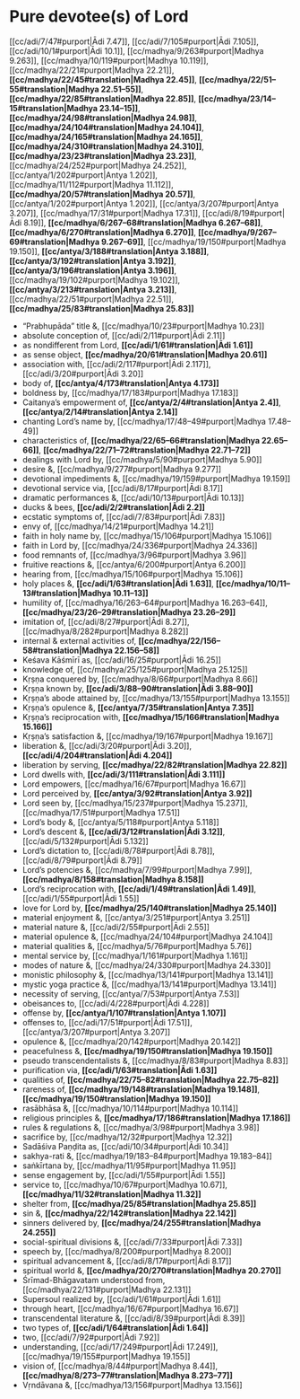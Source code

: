 # Pure devotee(s) of Lord

[[cc/adi/7/47#purport|Ādi 7.47]], [[cc/adi/7/105#purport|Ādi 7.105]], [[cc/adi/10/1#purport|Ādi 10.1]], [[cc/madhya/9/263#purport|Madhya 9.263]], [[cc/madhya/10/119#purport|Madhya 10.119]], [[cc/madhya/22/21#purport|Madhya 22.21]], **[[cc/madhya/22/45#translation|Madhya 22.45]]**, **[[cc/madhya/22/51–55#translation|Madhya 22.51–55]]**, **[[cc/madhya/22/85#translation|Madhya 22.85]]**, **[[cc/madhya/23/14–15#translation|Madhya 23.14–15]]**, **[[cc/madhya/24/98#translation|Madhya 24.98]]**, **[[cc/madhya/24/104#translation|Madhya 24.104]]**, **[[cc/madhya/24/165#translation|Madhya 24.165]]**, **[[cc/madhya/24/310#translation|Madhya 24.310]]**, **[[cc/madhya/23/23#translation|Madhya 23.23]]**, [[cc/madhya/24/252#purport|Madhya 24.252]], [[cc/antya/1/202#purport|Antya 1.202]], [[cc/madhya/11/112#purport|Madhya 11.112]], **[[cc/madhya/20/57#translation|Madhya 20.57]]**, [[cc/antya/1/202#purport|Antya 1.202]], [[cc/antya/3/207#purport|Antya 3.207]], [[cc/madhya/17/31#purport|Madhya 17.31]], [[cc/adi/8/19#purport|Ādi 8.19]], **[[cc/madhya/6/267–68#translation|Madhya 6.267–68]]**, **[[cc/madhya/6/270#translation|Madhya 6.270]]**, **[[cc/madhya/9/267–69#translation|Madhya 9.267–69]]**, [[cc/madhya/19/150#purport|Madhya 19.150]], **[[cc/antya/3/188#translation|Antya 3.188]]**, **[[cc/antya/3/192#translation|Antya 3.192]]**, **[[cc/antya/3/196#translation|Antya 3.196]]**, [[cc/madhya/19/102#purport|Madhya 19.102]], **[[cc/antya/3/213#translation|Antya 3.213]]**, [[cc/madhya/22/51#purport|Madhya 22.51]], **[[cc/madhya/25/83#translation|Madhya 25.83]]**

* “Prabhupāda” title &, [[cc/madhya/10/23#purport|Madhya 10.23]]
* absolute conception of, [[cc/adi/2/11#purport|Ādi 2.11]]
* as nondifferent from Lord, **[[cc/adi/1/61#translation|Ādi 1.61]]**
* as sense object, **[[cc/madhya/20/61#translation|Madhya 20.61]]**
* association with, [[cc/adi/2/117#purport|Ādi 2.117]], [[cc/adi/3/20#purport|Ādi 3.20]]
* body of, **[[cc/antya/4/173#translation|Antya 4.173]]**
* boldness by, [[cc/madhya/17/183#purport|Madhya 17.183]]
* Caitanya’s empowerment of, **[[cc/antya/2/4#translation|Antya 2.4]]**, **[[cc/antya/2/14#translation|Antya 2.14]]**
* chanting Lord’s name by, [[cc/madhya/17/48–49#purport|Madhya 17.48–49]]
* characteristics of, **[[cc/madhya/22/65–66#translation|Madhya 22.65–66]]**, **[[cc/madhya/22/71–72#translation|Madhya 22.71–72]]**
* dealings with Lord by, [[cc/madhya/5/90#purport|Madhya 5.90]]
* desire &, [[cc/madhya/9/277#purport|Madhya 9.277]]
* devotional impediments &, [[cc/madhya/19/159#purport|Madhya 19.159]]
* devotional service via, [[cc/adi/8/17#purport|Ādi 8.17]]
* dramatic performances &, [[cc/adi/10/13#purport|Ādi 10.13]]
* ducks & bees, **[[cc/adi/2/2#translation|Ādi 2.2]]**
* ecstatic symptoms of, [[cc/adi/7/83#purport|Ādi 7.83]]
* envy of, [[cc/madhya/14/21#purport|Madhya 14.21]]
* faith in holy name by, [[cc/madhya/15/106#purport|Madhya 15.106]]
* faith in Lord by, [[cc/madhya/24/336#purport|Madhya 24.336]]
* food remnants of, [[cc/madhya/3/96#purport|Madhya 3.96]]
* fruitive reactions &, [[cc/antya/6/200#purport|Antya 6.200]]
* hearing from, [[cc/madhya/15/106#purport|Madhya 15.106]]
* holy places &, **[[cc/adi/1/63#translation|Ādi 1.63]]**, **[[cc/madhya/10/11–13#translation|Madhya 10.11–13]]**
* humility of, [[cc/madhya/16/263–64#purport|Madhya 16.263–64]], **[[cc/madhya/23/26–29#translation|Madhya 23.26–29]]**
* imitation of, [[cc/adi/8/27#purport|Ādi 8.27]], [[cc/madhya/8/282#purport|Madhya 8.282]]
* internal & external activities of, **[[cc/madhya/22/156–58#translation|Madhya 22.156–58]]**
* Keśava Kāśmīrī as, [[cc/adi/16/25#purport|Ādi 16.25]]
* knowledge of, [[cc/madhya/25/125#purport|Madhya 25.125]]
* Kṛṣṇa conquered by, [[cc/madhya/8/66#purport|Madhya 8.66]]
* Kṛṣṇa known by, **[[cc/adi/3/88–90#translation|Ādi 3.88–90]]**
* Kṛṣṇa’s abode attained by, [[cc/madhya/13/155#purport|Madhya 13.155]]
* Kṛṣṇa’s opulence &, **[[cc/antya/7/35#translation|Antya 7.35]]**
* Kṛṣṇa’s reciprocation with, **[[cc/madhya/15/166#translation|Madhya 15.166]]**
* Kṛṣṇa’s satisfaction &, [[cc/madhya/19/167#purport|Madhya 19.167]]
* liberation &, [[cc/adi/3/20#purport|Ādi 3.20]], **[[cc/adi/4/204#translation|Ādi 4.204]]**
* liberation by serving, **[[cc/madhya/22/82#translation|Madhya 22.82]]**
* Lord dwells with, **[[cc/adi/3/111#translation|Ādi 3.111]]**
* Lord empowers, [[cc/madhya/16/67#purport|Madhya 16.67]]
* Lord perceived by, **[[cc/antya/3/92#translation|Antya 3.92]]**
* Lord seen by, [[cc/madhya/15/237#purport|Madhya 15.237]], [[cc/madhya/17/51#purport|Madhya 17.51]]
* Lord’s body &, [[cc/antya/5/118#purport|Antya 5.118]]
* Lord’s descent &, **[[cc/adi/3/12#translation|Ādi 3.12]]**, [[cc/adi/5/132#purport|Ādi 5.132]]
* Lord’s dictation to, [[cc/adi/8/78#purport|Ādi 8.78]], [[cc/adi/8/79#purport|Ādi 8.79]]
* Lord’s potencies &, [[cc/madhya/7/99#purport|Madhya 7.99]], **[[cc/madhya/8/158#translation|Madhya 8.158]]**
* Lord’s reciprocation with, **[[cc/adi/1/49#translation|Ādi 1.49]]**, [[cc/adi/1/55#purport|Ādi 1.55]]
* love for Lord by, **[[cc/madhya/25/140#translation|Madhya 25.140]]**
* material enjoyment &, [[cc/antya/3/251#purport|Antya 3.251]]
* material nature &, [[cc/adi/2/55#purport|Ādi 2.55]]
* material opulence &, [[cc/madhya/24/104#purport|Madhya 24.104]]
* material qualities &, [[cc/madhya/5/76#purport|Madhya 5.76]]
* mental service by, [[cc/madhya/1/161#purport|Madhya 1.161]]
* modes of nature &, [[cc/madhya/24/330#purport|Madhya 24.330]]
* monistic philosophy &, [[cc/madhya/13/141#purport|Madhya 13.141]]
* mystic yoga practice &, [[cc/madhya/13/141#purport|Madhya 13.141]]
* necessity of serving, [[cc/antya/7/53#purport|Antya 7.53]]
* obeisances to, [[cc/adi/4/228#purport|Ādi 4.228]]
* offense by, **[[cc/antya/1/107#translation|Antya 1.107]]**
* offenses to, [[cc/adi/17/51#purport|Ādi 17.51]], [[cc/antya/3/207#purport|Antya 3.207]]
* opulence &, [[cc/madhya/20/142#purport|Madhya 20.142]]
* peacefulness &, **[[cc/madhya/19/150#translation|Madhya 19.150]]**
* pseudo transcendentalists &, [[cc/madhya/8/83#purport|Madhya 8.83]]
* purification via, **[[cc/adi/1/63#translation|Ādi 1.63]]**
* qualities of, **[[cc/madhya/22/75–82#translation|Madhya 22.75–82]]**
* rareness of, **[[cc/madhya/19/148#translation|Madhya 19.148]]**, **[[cc/madhya/19/150#translation|Madhya 19.150]]**
* rasābhāsa &, [[cc/madhya/10/114#purport|Madhya 10.114]]
* religious principles &, **[[cc/madhya/17/186#translation|Madhya 17.186]]**
* rules & regulations &, [[cc/madhya/3/98#purport|Madhya 3.98]]
* sacrifice by, [[cc/madhya/12/32#purport|Madhya 12.32]]
* Sadāśiva Paṇḍita as, [[cc/adi/10/34#purport|Ādi 10.34]]
* sakhya-rati &, [[cc/madhya/19/183–84#purport|Madhya 19.183–84]]
* saṅkīrtana by, [[cc/madhya/11/95#purport|Madhya 11.95]]
* sense engagement by, [[cc/adi/1/55#purport|Ādi 1.55]]
* service to, [[cc/madhya/10/67#purport|Madhya 10.67]], **[[cc/madhya/11/32#translation|Madhya 11.32]]**
* shelter from, **[[cc/madhya/25/85#translation|Madhya 25.85]]**
* sin &, **[[cc/madhya/22/142#translation|Madhya 22.142]]**
* sinners delivered by, **[[cc/madhya/24/255#translation|Madhya 24.255]]**
* social-spiritual divisions &, [[cc/adi/7/33#purport|Ādi 7.33]]
* speech by, [[cc/madhya/8/200#purport|Madhya 8.200]]
* spiritual advancement &, [[cc/adi/8/17#purport|Ādi 8.17]]
* spiritual world &, **[[cc/madhya/20/270#translation|Madhya 20.270]]**
* Śrīmad-Bhāgavatam understood from, [[cc/madhya/22/131#purport|Madhya 22.131]]
* Supersoul realized by, [[cc/adi/1/61#purport|Ādi 1.61]]
* through heart, [[cc/madhya/16/67#purport|Madhya 16.67]]
* transcendental literature &, [[cc/adi/8/39#purport|Ādi 8.39]]
* two types of, **[[cc/adi/1/64#translation|Ādi 1.64]]**
* two, [[cc/adi/7/92#purport|Ādi 7.92]]
* understanding, [[cc/adi/17/249#purport|Ādi 17.249]], [[cc/madhya/19/155#purport|Madhya 19.155]]
* vision of, [[cc/madhya/8/44#purport|Madhya 8.44]], **[[cc/madhya/8/273–77#translation|Madhya 8.273–77]]**
* Vṛndāvana &, [[cc/madhya/13/156#purport|Madhya 13.156]]
